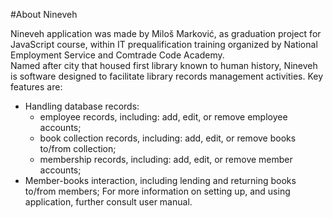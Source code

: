 #About Nineveh

Nineveh application was made by Miloš Marković, as graduation project for JavaScript course, within IT prequalification training organized by National Employment Service and Comtrade Code Academy. \
Named after city that housed first library known to human history, Nineveh is software designed to facilitate library records management activities. Key features are:
* Handling database records:
    * employee records, including: add, edit, or remove employee accounts;
    * book collection records, including: add, edit, or remove books to/from collection;
    * membership records, including: add, edit, or remove member accounts;
* Member-books interaction, including lending and returning books to/from members;
For more information on setting up, and using application, further consult user manual.
